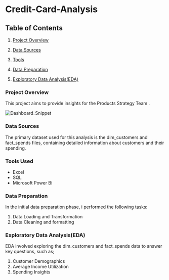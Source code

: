 # Credit-Card-Analysis

## Table of Contents

1. [Project Overview](#Project-Overview)

2. [Data Sources](#Data-Sources)

3. [Tools](#Tools)

4. [Data Preparation](#Data-Preparation)

5. [Exploratory Data Analysis(EDA)](#Exploratory-Data-Analysis)


### Project Overview

This project aims to provide insights for the Products Strategy Team .


![Dashboard_Snippet](https://github.com/SophyManwa/Credit-Card-Analysis/assets/48573222/aa4d1e52-ae2e-4059-af35-b0aad0ebb578)

### Data Sources
The primary dataset used for this analysis is the dim_customers and fact_spends files, containing  detailed information about customers and their spending.

### Tools Used

- Excel
- SQL
- Microsoft Power Bi
  
### Data Preparation

In the initial data preparation phase, i performed the following tasks:

  1. Data Loading and Transformation
  2. Data Cleaning and formatting

### Exploratory Data Analysis(EDA)

EDA involved exploring the dim_customers and fact_spends data to answer key questions, such as;
  1. Customer Demographics
  2. Average Income Utilization
  3. Spending Insights
